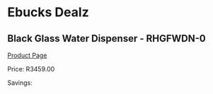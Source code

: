 
# Ebucks Dealz
## Black Glass Water Dispenser - RHGFWDN-0
[Product Page](https://www.ebucks.com/web/shop/productSelected.do?prodId=1214561441&catId=704988430)

Price: R3459.00

Savings: 


	